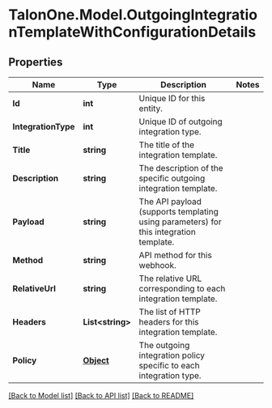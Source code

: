# TalonOne.Model.OutgoingIntegrationTemplateWithConfigurationDetails
## Properties

Name | Type | Description | Notes
------------ | ------------- | ------------- | -------------
**Id** | **int** | Unique ID for this entity. | 
**IntegrationType** | **int** | Unique ID of outgoing integration type. | 
**Title** | **string** | The title of the integration template. | 
**Description** | **string** | The description of the specific outgoing integration template. | 
**Payload** | **string** | The API payload (supports templating using parameters) for this integration template. | 
**Method** | **string** | API method for this webhook. | 
**RelativeUrl** | **string** | The relative URL corresponding to each integration template. | 
**Headers** | **List&lt;string&gt;** | The list of HTTP headers for this integration template. | 
**Policy** | [**Object**](.md) | The outgoing integration policy specific to each integration type. | 

[[Back to Model list]](../README.md#documentation-for-models) [[Back to API list]](../README.md#documentation-for-api-endpoints) [[Back to README]](../README.md)

